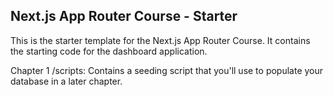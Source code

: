 ## Next.js App Router Course - Starter

This is the starter template for the Next.js App Router Course. It contains the starting code for the dashboard application.


Chapter 1 
/scripts: Contains a seeding script that you'll use to populate your database in a later chapter.

